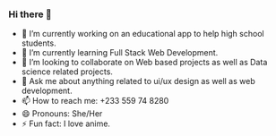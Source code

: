 ### Hi there 👋

<!--
**sussananukem/sussananukem** is a ✨ _special_ ✨ repository because its `README.md` (this file) appears on your GitHub profile.

Here are some ideas to get you started:


-->
- 🔭 I’m currently working on an educational app to help high school students.
- 🌱 I’m currently learning Full Stack Web Development.
- 👯 I’m looking to collaborate on Web based projects as well as Data science related projects.
- 💬 Ask me about anything related to ui/ux design as well as web development.
- 📫 How to reach me: +233 559 74 8280
- 😄 Pronouns: She/Her
- ⚡ Fun fact: I love anime.
